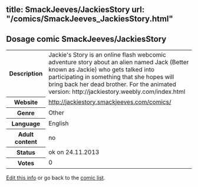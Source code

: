 title: SmackJeeves/JackiesStory
url: "/comics/SmackJeeves_JackiesStory.html"
---
Dosage comic SmackJeeves/JackiesStory
-----------------------------------------

<p id="msg"></p>
<script type="text/javascript">
if (window.location.search === '?edit_info_mail=sent_ok') {
  var elem = document.getElementById("msg");
  elem.innerHTML = 'Edited information sucessfully sent for review, which is usually done daily. Thanks!';
  elem.className = 'ok';
}
</script>
<table class="comicinfo">
<tr>
<th>Description</th><td>Jackie's Story is an online flash webcomic adventure story about an alien named Jack (Better known as Jackie) who gets talked into participating in something that she hopes will bring back her dead brother. For the animated version: http://jackiestory.weebly.com/index.html</td>
</tr>
<tr>
<th>Website</th><td><a href="http://jackiestory.smackjeeves.com/comics/">http://jackiestory.smackjeeves.com/comics/</a></td>
</tr>
<tr>
<th>Genre</th><td>Other</td>
</tr>
<tr>
<th>Language</th><td>English</td>
</tr>
<tr>
<th>Adult content</th><td>no</td>
</tr>
<tr>
<th>Status</th><td>ok on 24.11.2013</td>
</tr>
<tr>
<th>Votes</th><td>0</td>
</tr>
</table>

[Edit this info](SmackJeeves_JackiesStory_edit.html) or go back to the [comic list](../comic-index.html).
